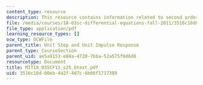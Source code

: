 ```yaml
---
content_type: resource
description: This resource contains information related to second order step response.
file: /media/courses/18-03sc-differential-equations-fall-2011/3516c18d00eb4a2f4d7c6b66f1717389_MIT18_03SCF11_s25_6text.pdf
file_type: application/pdf
learning_resource_types: []
ocw_type: OCWFile
parent_title: Unit Step and Unit Impulse Response
parent_type: CourseSection
parent_uid: ae5a9153-e84a-4720-7bba-52a575f9d6d8
resourcetype: Document
title: MIT18_03SCF11_s25_6text.pdf
uid: 3516c18d-00eb-4a2f-4d7c-6b66f1717389
---
```


